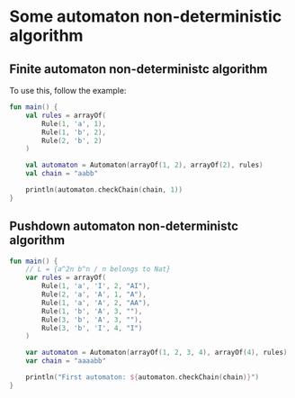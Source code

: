# Some automaton non-deterministic algorithm

## Finite automaton non-deterministc algorithm

To use this, follow the example:

```kotlin
fun main() {
    val rules = arrayOf(
        Rule(1, 'a', 1),
        Rule(1, 'b', 2),
        Rule(2, 'b', 2)
    )

    val automaton = Automaton(arrayOf(1, 2), arrayOf(2), rules)
    val chain = "aabb"

    println(automaton.checkChain(chain, 1))
}
```

## Pushdown automaton non-deterministc algorithm

```kotlin
fun main() {
    // L = {a^2n b^n / n belongs to Nat}
    var rules = arrayOf(
        Rule(1, 'a', 'I', 2, "AI"),
        Rule(2, 'a', 'A', 1, "A"),
        Rule(1, 'a', 'A', 2, "AA"),
        Rule(1, 'b', 'A', 3, ""),
        Rule(3, 'b', 'A', 3, ""),
        Rule(3, 'b', 'I', 4, "I")
    )

    var automaton = Automaton(arrayOf(1, 2, 3, 4), arrayOf(4), rules)
    var chain = "aaaabb"

    println("First automaton: ${automaton.checkChain(chain)}")
}
```